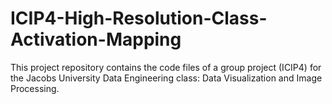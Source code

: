 # ICIP4-High-Resolution-Class-Activation-Mapping
This project repository contains the code files of a group project (ICIP4) for the Jacobs University Data Engineering class: Data Visualization and Image Processing.
